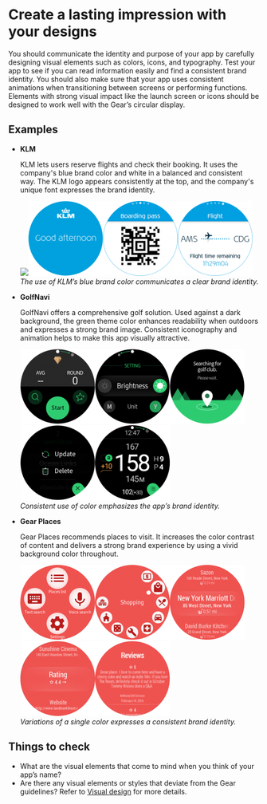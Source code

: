 # Create a lasting impression with your designs



You should communicate the identity and purpose of your app by carefully designing visual elements such as colors, icons, and typography. Test your app to see if you can read information easily and find a consistent brand identity. You should also make sure that your app uses consistent animations when transitioning between screens or performing functions. Elements with strong visual impact like the launch screen or icons should be designed to work well with the Gear’s circular display.

## Examples

-   **KLM**

    KLM lets users reserve flights and check their booking. It uses the company's blue brand color and white in a balanced and consistent way. The KLM logo appears consistently at the top, and the company's unique font expresses the brand identity.

    ![](meida/bestpractice_klm_1-150x150.png)![](media/bestpractice_klm_2-150x150.png)![](media/bestpractice_klm_3-150x150.png)![](media/bestpractice_klm_4-150x150.png)  
    *The use of KLM’s blue brand color communicates a clear brand identity.*

-   **GolfNavi**

    GolfNavi offers a comprehensive golf solution. Used against a dark background, the green theme color enhances readability when outdoors and expresses a strong brand image. Consistent iconography and animation helps to make this app visually attractive.

    ![](media/bestpractice_golfnavi_1-150x150.png)![](media/bestpractice_golfnavi_2-150x150.png)![](media/bestpractice_golfnavi_3-150x150.png)![](media/bestpractice_golfnavi_4-150x150.png)![](media/bestpractice_golfnavi_5-150x150.png)  
    *Consistent use of color emphasizes the app’s brand identity.*

-   **Gear Places**

    Gear Places recommends places to visit. It increases the color contrast of content and delivers a strong brand experience by using a vivid background color throughout.

    ![](media/bestpractice_gearplaces_1-150x150.png)![](media/bestpractice_gearplaces_2-150x150.png)![](media/bestpractice_gearplaces_3-150x150.png)![](media/bestpractice_gearplaces_4-150x150.png)![](media/bestpractice_gearplaces_5-150x150.png)  
    *Variations of a single color expresses a consistent brand identity.*

## Things to check

-   What are the visual elements that come to mind when you think of your app’s name?
-   Are there any visual elements or styles that deviate from the Gear guidelines? Refer to [Visual design](../visual-design.md) for more details.
